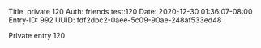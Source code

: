 Title: private 120
Auth: friends test:120
Date: 2020-12-30 01:36:07-08:00
Entry-ID: 992
UUID: fdf2dbc2-0aee-5c09-90ae-248af533ed48

Private entry 120